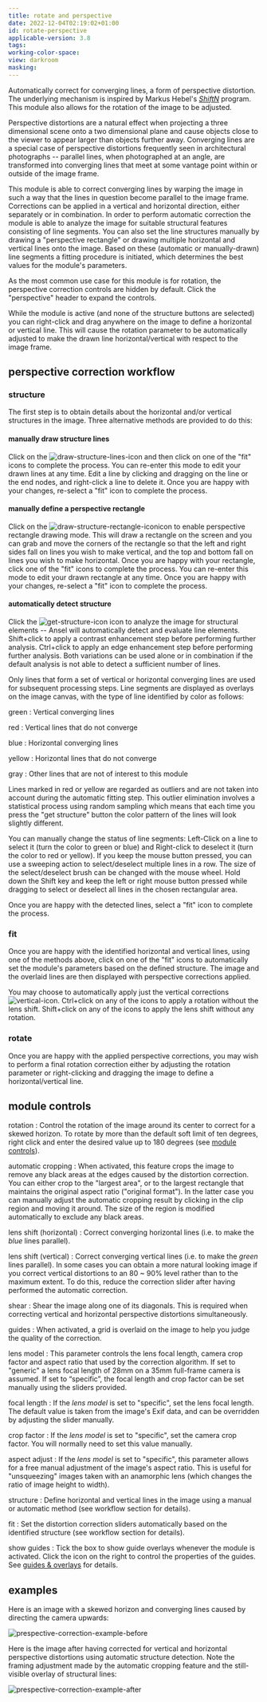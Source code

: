 ```yaml
---
title: rotate and perspective
date: 2022-12-04T02:19:02+01:00
id: rotate-perspective
applicable-version: 3.8
tags:
working-color-space:
view: darkroom
masking:
---
```


Automatically correct for converging lines, a form of perspective distortion. The underlying mechanism is inspired by Markus Hebel's [_ShiftN_](http://www.shiftn.de/) program. This module also allows for the rotation of the image to be adjusted.

Perspective distortions are a natural effect when projecting a three dimensional scene onto a two dimensional plane and cause objects close to the viewer to appear larger than objects further away. Converging lines are a special case of perspective distortions frequently seen in architectural photographs -- parallel lines, when photographed at an angle, are transformed into converging lines that meet at some vantage point within or outside of the image frame.

This module is able to correct converging lines by warping the image in such a way that the lines in question become parallel to the image frame. Corrections can be applied in a vertical and horizontal direction, either separately or in combination. In order to perform automatic correction the module is able to analyze the image for suitable structural features consisting of line segments. You can also set the line structures manually by drawing a "perspective rectangle" or drawing multiple horizontal and vertical lines onto the image. Based on these (automatic or manually-drawn) line segments a fitting procedure is initiated, which determines the best values for the module's parameters.

As the most common use case for this module is for rotation, the perspective correction controls are hidden by default. Click the "perspective" header to expand the controls.

While the module is active (and none of the structure buttons are selected) you can right-click and drag anywhere on the image to define a horizontal or vertical line. This will cause the rotation parameter to be automatically adjusted to make the drawn line horizontal/vertical with respect to the image frame.

## perspective correction workflow

### structure

The first step is to obtain details about the horizontal and/or vertical structures in the image. Three alternative methods are provided to do this:

#### manually draw structure lines

Click on the ![draw-structure-lines-icon](icon-draw-structure-lines.jpg) and then click on one of the "fit" icons to complete the process. You can re-enter this mode to edit your drawn lines at any time. Edit a line by clicking and dragging on the line or the end nodes, and right-click a line to delete it. Once you are happy with your changes, re-select a "fit" icon to complete the process.

#### manually define a perspective rectangle

Click on the ![draw-structure-rectangle-icon](icon-draw-structure-rectangle.jpg)icon to enable perspective rectangle drawing mode. This will draw a rectangle on the screen and you can grab and move the corners of the rectangle so that the left and right sides fall on lines you wish to make vertical, and the top and bottom fall on lines you wish to make horizontal. Once you are happy with your rectangle, click one of the "fit" icons to complete the process. You can re-enter this mode to edit your drawn rectangle at any time. Once you are happy with your changes, re-select a "fit" icon to complete the process.

#### automatically detect structure

Click the ![get-structure-icon](icon-get-structure.jpg) icon to analyze the image for structural elements -- Ansel will automatically detect and evaluate line elements. Shift+click to apply a contrast enhancement step before performing further analysis. Ctrl+click to apply an edge enhancement step before performing further analysis. Both variations can be used alone or in combination if the default analysis is not able to detect a sufficient number of lines.

Only lines that form a set of vertical or horizontal converging lines are used for subsequent processing steps. Line segments are displayed as overlays on the image canvas, with the type of line identified by color as follows:

green
: Vertical converging lines

red
: Vertical lines that do not converge

blue
: Horizontal converging lines

yellow
: Horizontal lines that do not converge

gray
: Other lines that are not of interest to this module

Lines marked in red or yellow are regarded as outliers and are not taken into account during the automatic fitting step. This outlier elimination involves a statistical process using random sampling which means that each time you press the "get structure" button the color pattern of the lines will look slightly different.

You can manually change the status of line segments: Left-Click on a line to select it (turn the color to green or blue) and Right-click to deselect it (turn the color to red or yellow). If you keep the mouse button pressed, you can use a sweeping action to select/deselect multiple lines in a row. The size of the select/deselect brush can be changed with the mouse wheel. Hold down the Shift key and keep the left or right mouse button pressed while dragging to select or deselect all lines in the chosen rectangular area.

Once you are happy with the detected lines, select a "fit" icon to complete the process.

### fit

Once you are happy with the identified horizontal and vertical lines, using one of the methods above, click on one of the "fit" icons to automatically set the module's parameters based on the defined structure. The image and the overlaid lines are then displayed with perspective corrections applied.

You may choose to automatically apply just the vertical corrections ![vertical-icon](icon-vertical.jpg). Ctrl+click on any of the icons to apply a rotation without the lens shift. Shift+click on any of the icons to apply the lens shift without any rotation.

### rotate

Once you are happy with the applied perspective corrections, you may wish to perform a final rotation correction either by adjusting the rotation parameter or right-clicking and dragging the image to define a horizontal/vertical line.

## module controls

rotation
: Control the rotation of the image around its center to correct for a skewed horizon. To rotate by more than the default soft limit of ten degrees, right click and enter the desired value up to 180 degrees (see [module controls](../../views/darkroom/processing-modules/module-controls.md)).

automatic cropping
: When activated, this feature crops the image to remove any black areas at the edges caused by the distortion correction. You can either crop to the "largest area", or to the largest rectangle that maintains the original aspect ratio ("original format"). In the latter case you can manually adjust the automatic cropping result by clicking in the clip region and moving it around. The size of the region is modified automatically to exclude any black areas.

lens shift (horizontal)
: Correct converging horizontal lines (i.e. to make the _blue_ lines parallel).

lens shift (vertical)
: Correct converging vertical lines (i.e. to make the _green_ lines parallel). In some cases you can obtain a more natural looking image if you correct vertical distortions to an 80 ~ 90% level rather than to the maximum extent. To do this, reduce the correction slider after having performed the automatic correction.

shear
: Shear the image along one of its diagonals. This is required when correcting vertical and horizontal perspective distortions simultaneously.

guides
: When activated, a grid is overlaid on the image to help you judge the quality of the correction.

lens model
: This parameter controls the lens focal length, camera crop factor and aspect ratio that used by the correction algorithm. If set to "generic" a lens focal length of 28mm on a 35mm full-frame camera is assumed. If set to “specific”, the focal length and crop factor can be set manually using the sliders provided.

focal length
: If the _lens model_ is set to "specific", set the lens focal length. The default value is taken from the image's Exif data, and can be overridden by adjusting the slider manually.

crop factor
: If the _lens model_ is set to "specific", set the camera crop factor. You will normally need to set this value manually.

aspect adjust
: If the _lens model_ is set to "specific", this parameter allows for a free manual adjustment of the image's aspect ratio.  This is useful for "unsqueezing" images taken with an anamorphic lens (which changes the ratio of image height to width).

structure
: Define horizontal and vertical lines in the image using a manual or automatic method (see workflow section for details).

fit
: Set the distortion correction sliders automatically based on the identified structure (see workflow section for details).

show guides
: Tick the box to show guide overlays whenever the module is activated. Click the icon on the right to control the properties of the guides. See [guides & overlays](../utility-modules/darkroom/guides-overlays.md) for details.

## examples

Here is an image with a skewed horizon and converging lines caused by directing the camera upwards:

![prespective-correction-example-before](perspective-correction-example-before.jpg)

Here is the image after having corrected for vertical and horizontal perspective distortions using automatic structure detection. Note the framing adjustment made by the automatic cropping feature and the still-visible overlay of structural lines:

![prespective-correction-example-after](perspective-correction-example-after.jpg)
